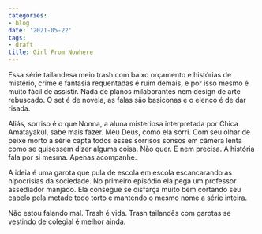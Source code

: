 ```yaml
---
categories:
- blog
date: '2021-05-22'
tags:
- draft
title: Girl From Nowhere
---
```


Essa série tailandesa meio trash com baixo orçamento e histórias de mistério, crime e fantasia requentadas é ruim demais, e por isso mesmo é muito fácil de assistir. Nada de planos milaborantes nem design de arte rebuscado. O set é de novela, as falas são basiconas e o elenco é de dar risada.

Aliás, sorriso é o que Nonna, a aluna misteriosa interpretada por Chica Amatayakul, sabe mais fazer. Meu Deus, como ela sorri. Com seu olhar de peixe morto a série capta todos esses sorrisos sonsos em câmera lenta como se quisessem dizer alguma coisa. Não quer. E nem precisa. A história fala por si mesma. Apenas acompanhe.

A ideia é uma garota que pula de escola em escola escancarando as hipocrisias da sociedade. No primeiro episódio ela pega um professor assediador manjado. Ela consegue se disfarça muito bem cortando seu cabelo pela metade todo torto e mantendo o mesmo nome a série inteira.

Não estou falando mal. Trash é vida. Trash tailandês com garotas se vestindo de colegial é melhor ainda.